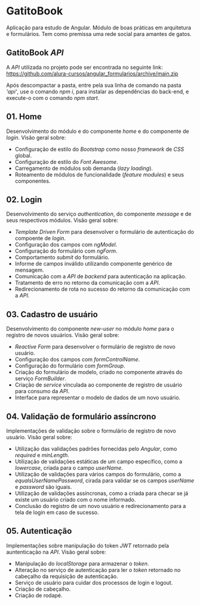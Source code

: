 # GatitoBook

Aplicação para estudo de Angular. Módulo de boas práticas em arquitetura e formulários. Tem como premissa uma rede social para amantes de gatos.


## GatitoBook _API_

A _API_ utilizada no projeto pode ser encontrada no seguinte link:
https://github.com/alura-cursos/angular_formularios/archive/main.zip

Após descompactar a pasta, entre pela sua linha de comando na pasta _'api'_, use o comando _npm i_, para instalar as dependências do back-end, e execute-o com o comando _npm start_.

## 01. Home

Desenvolvimento do módulo e do componente _home_ e do componente de _login_.
Visão geral sobre:

- Configuração de estilo do _Bootstrap_ como nosso _framework_ de _CSS_ global.
- Configuração de estilo do _Font Awesome_.
- Carregamento de módulos sob demanda (_lazy loading_).
- Roteamento de módulos de funcionalidade (_feature modules_) e seus componentes.

## 02. Login

Desenvolvimento do serviço _authentication_, do componente _message_ e de seus respectivos módulos.
Visão geral sobre:

- _Template Driven Form_ para desenvolver o formulário de autenticação do compoente de _login_.
- Configuração dos campos com _ngModel_.
- Configuração do formulário com _ngForm_.
- Comportamento _submit_ do formulário.
- Informe de campos inválido utilizando componente genérico de mensagem.
- Comunicação com a _API_ de _backend_ para autenticação na aplicação.
- Tratamento de erro no retorno da comunicação com a _API_.
- Redirecionamento de rota no sucesso do retorno da comunicação com a _API_.

## 03. Cadastro de usuário

Desenvolvimento do componente _new-user_ no módulo _home_ para o registro de novos usuários.
Visão geral sobre:

- _Reactive Form_ para desenvolver o formulário de registro de novo usuário.
- Configuração dos campos com _formControlName_.
- Configuração do formulário com _formGroup_.
- Criação do formulário de modelo, criado no componente através do serviço _FormBuilder_.
- Criação de _service_ vinculada ao componente de registro de usuário para consumo da _API_.
- Interface para representar o modelo de dados de um novo usuário.

## 04. Validação de formulário assíncrono

Implementações de validação sobre o formulário de registro de novo usuário.
Visão geral sobre:

- Utilização das validações padrões fornecidas pelo _Angular_, como _required_ e _minLength_.
- Utilização de validações estáticas de um campo específico, como a _lowercase_, criada para o campo _userName_.
- Utilização de validações para vários campos do formulário, como a _equalsUserNamePassword_, cirada para validar se os campos _userName_ e _password_ são iguais.
- Utilização de validações assíncronas, como a criada para checar se já existe um usuário criado com o nome informado.
- Conclusão do registro de um novo usuário e redirecionamento para a tela de login em caso de sucesso.

## 05. Autenticação

Implementações sobre manipulação do token _JWT_ retornado pela auntenticação na _API_.
Visão geral sobre:

- Manipulação do _localStorage_ para armazenar o _token_.
- Alteração no serviço de autenticação para ler o _token_ retornado no cabeçalho da requisição de autenticação.
- Serviço de usuário para cuidar dos processos de login e logout.
- Criação de cabeçalho.
- Criação de rodapé.
